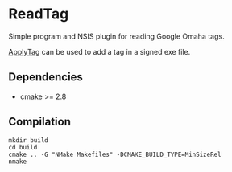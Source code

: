 ReadTag
=======

Simple program and NSIS plugin for reading Google Omaha tags.

[ApplyTag](https://github.com/impomezia/ApplyTag) can be used to add a tag in a signed exe file.

Dependencies
------------
- cmake >= 2.8

Compilation
-----------
	mkdir build
	cd build
	cmake .. -G "NMake Makefiles" -DCMAKE_BUILD_TYPE=MinSizeRel
	nmake